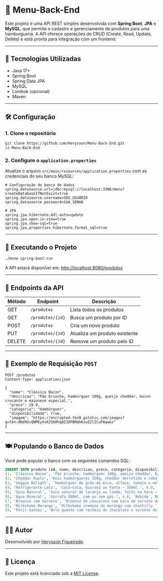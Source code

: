 # 🍔 Menu-Back-End

Este projeto é uma API REST simples desenvolvida com **Spring Boot**, **JPA** e **MySQL**, que permite o cadastro e gerenciamento de produtos para uma hamburgueria. A API oferece operações de CRUD (Create, Read, Update, Delete) e está pronta para integração com um frontend.

---

## 🔧 Tecnologias Utilizadas

- Java 17+
- Spring Boot
- Spring Data JPA
- MySQL
- Lombok (opcional)
- Maven

---

## 🛠️ Configuração

### 1. Clone o repositório

```bash
git clone https://github.com/Herysson/Menu-Back-End.git
cd Menu-Back-End
````

### 2. Configure o `application.properties`

Atualize o arquivo `src/main/resources/application.properties` com as credenciais do seu banco MySQL:

```properties
# Configuração do banco de dados
spring.datasource.url=jdbc:mysql://localhost:3306/menu?createDatabaseIfNotExist=true
spring.datasource.username=SEU_USUÁRIO
spring.datasource.password=SUA_SENHA

# JPA
spring.jpa.hibernate.ddl-auto=update
spring.jpa.open-in-view=true
spring.jpa.show-sql=true
spring.jpa.properties.hibernate.format_sql=true
```

---

## 🚀 Executando o Projeto

```bash
./mvnw spring-boot:run
```

A API estará disponível em:
[http://localhost:8080/produtos](http://localhost:8080/produtos)

---

## 📌 Endpoints da API

| Método | Endpoint         | Descrição                     |
| ------ | ---------------- | ----------------------------- |
| GET    | `/produtos`      | Lista todos os produtos       |
| GET    | `/produtos/{id}` | Busca um produto por ID       |
| POST   | `/produtos`      | Cria um novo produto          |
| PUT    | `/produtos/{id}` | Atualiza um produto existente |
| DELETE | `/produtos/{id}` | Remove um produto pelo ID     |

---

## 🧪 Exemplo de Requisição `POST`

```http
POST /produtos
Content-Type: application/json

{
  "nome": "Clássico Bacon",
  "descricao": "Pão brioche, hambúrguer 180g, queijo cheddar, bacon crocante e maionese especial.",
  "preco": 29.9,
  "categoria": "Hambúrguer",
  "disponibilidade": true,
  "imagem": "https://encrypted-tbn0.gstatic.com/images?q=tbn:ANd9GcQNMEyVsK2Sb0hq8ZJDPBRQkKzwZ2lICuPAqw&s"
}
```

---

## 🍽️ Populando o Banco de Dados

Você pode popular o banco com os seguintes comandos SQL:

```sql
INSERT INTO produto (id, nome, descricao, preco, categoria, disponibilidade, imagem) VALUES
(1, 'Clássico Bacon', 'Pão brioche, hambúrguer 180g, queijo cheddar, bacon crocante e maionese especial.', 29.9, 'Hambúrguer', true, 'https://encrypted-tbn0.gstatic.com/images?q=tbn:ANd9GcQNMEyVsK2Sb0hq8ZJDPBRQkKzwZ2lICuPAqw&s'),
(2, 'Cheddar Duplo', 'Dois hambúrgueres 150g, cheddar derretido e cebola caramelizada.', 34.5, 'Hambúrguer', true, 'https://api-middleware-mcd.mcdonaldscupones.com/media/image/product$kzXWKJ6A/200/200/original?country=br'),
(3, 'Veggie Delight', 'Hambúrguer de grão-de-bico, alface, tomate e molho vegano no pão integral.', 27.0, 'Hambúrguer', true, 'https://goldenparadisebd.com/wp-content/uploads/2024/12/Veggie-Delight-Burger.jpg'),
(4, 'Refrigerante Lata', 'Coca-Cola, Guaraná ou Fanta – 350ml.', 6.0, 'Bebida', true, 'https://zaffari.vtexassets.com/arquivos/ids/276576/1007841-00.jpg?v=638802406334870000'),
(5, 'Suco Natural', 'Suco natural de laranja ou limão, feito na hora – 300ml.', 8.0, 'Bebida', true, 'https://cantinagoodlanche.com.br/wp-content/uploads/2020/07/beneficios-dos-sucos-naturais-1-alfa-hotel.jpg'),
(6, 'Água Mineral', 'Garrafa 500ml, com ou sem gás.', 4.0, 'Bebida', true, 'https://encrypted-tbn0.gstatic.com/images?q=tbn:ANd9GcQmE-kl1CimSZ8Z6wd2ff0GYQJVXgHAntYFbg&s'),
(7, 'Brownie com Sorvete', 'Brownie de chocolate com bola de sorvete de creme e calda de chocolate.', 14.9, 'Sobremesa', true, 'https://www.specialita.com/wp-content/uploads/2022/07/brownie-de-chocoavela-com-sorvete.jpg'),
(8, 'Milkshake Morango', 'Milkshake cremoso de morango com chantilly.', 12.0, 'Sobremesa', true, 'https://img.cdndsgni.com/preview/10101275.jpg'),
(9, 'Petit Gateau', 'Bolo quente com recheio de chocolate e sorvete de creme.', 15.9, 'Sobremesa', true, 'https://receitatodahora.com.br/wp-content/uploads/2022/02/petit-gateau-scaled.jpg');
```

---

## 👨‍💻 Autor

Desenvolvido por [Herysson Figueiredo](https://github.com/Herysson)

---

## 📜 Licença

Este projeto está licenciado sob a [MIT License](LICENSE).

```


